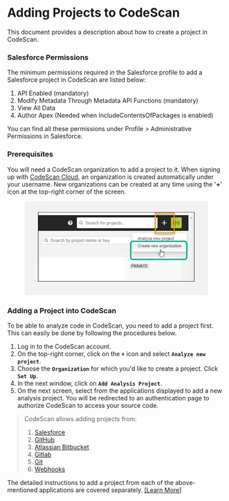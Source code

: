 # Adding Projects to CodeScan

This document provides a description about how to create a project in CodeScan.

### Salesforce Permissions

The minimum permissions required in the Salesforce profile to add a Salesforce project in CodeScan are listed below:

1. API Enabled (mandatory)
2. Modify Metadata Through Metadata API Functions (mandatory)
3. View All Data
4. Author Apex (Needed when IncludeContentsOfPackages is enabled)

You can find all these permissions under Profile > Administrative Permissions in Salesforce.

### Prerequisites <a href="#prerequisities" id="prerequisities"></a>

You will need a CodeScan organization to add a project to it. When signing up with [CodeScan Cloud](https://www.codescan.io/products/cloud/), an organization is created automatically under your username. New organizations can be created at any time using the '**+**' icon at the top-right corner of the screen.

<figure><img src="../../../../.gitbook/assets/image (90) (1) (1) (1).png" alt=""><figcaption></figcaption></figure>

### Adding a Project into CodeScan <a href="#adding-a-project-into-codescan" id="adding-a-project-into-codescan"></a>

To be able to analyze code in CodeScan, you need to add a project first. This can easily be done by following the procedures below.

1. Log in to the CodeScan account.
2. On the top-right corner, click on the **`+`** icon and select **`Analyze new project`**.
3. Choose the **`Organization`** for which you'd like to create a project. Click **`Set Up`**.
4. In the next window, click on **`Add Analysis Project`**.
5. On the next screen, select from the applications displayed to add a new analysis project. You will be redirected to an authentication page to authorize CodeScan to access your source code.

> CodeScan allows adding projects from:
>
> 1. [Salesforce](https://knowledgebase.autorabit.com/codescan/docs/adding-new-salesforce-project-to-codescan)
> 2. [GitHub](https://knowledgebase.autorabit.com/codescan/docs/add-a-project-to-codescan-from-github)
> 3. [Atlassian Bitbucket](https://knowledgebase.autorabit.com/codescan/docs/add-a-project-to-codescan-from-bitbucket)
> 4. [Gitlab](https://knowledgebase.autorabit.com/codescan/docs/add-a-project-to-codescan-from-gitlab)
> 5. [Git](https://knowledgebase.autorabit.com/codescan/docs/add-a-project-to-codescan-from-git)
> 6. [Webhooks](https://knowledgebase.autorabit.com/codescan/docs/codescan-webhooks)

The detailed instructions to add a project from each of the above-mentioned applications are covered separately. [\[Learn More](https://knowledgebase.autorabit.com/codescan/docs/adding-projects)]
